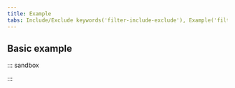 ```yaml
---
title: Example
tabs: Include/Exclude keywords('filter-include-exclude'), Example('filter-include-exclude-code')
---
```


## Basic example

::: sandbox

<script lang="tsx">
import React, { useState } from 'react';
import Dropdown from '@semcore/ui/dropdown';
import { Flex } from '@semcore/ui/flex-box';
import Button from '@semcore/ui/button';
import { FilterTrigger } from '@semcore/ui/base-trigger';
import { Text } from '@semcore/ui/typography';
import Radio, { RadioGroup } from '@semcore/ui/radio';
import Textarea from '@semcore/ui/textarea';

export default () => {
  const [filters, setFilters] = useState(false);
  const [visible, setVisible] = useState(false);
  const [value, setValue] = useState('');
  const [displayValue, setDisplayValue] = useState('');
  const clearAll = () => setFilters(false);
  const applyFilters = () => {
    const countLine = value.match(/\n/g) || [];
    setDisplayValue(String(countLine.length || (value && 1)));
    setFilters(Boolean(countLine || value));
  };

  return (
    <Dropdown visible={visible} onVisibleChange={setVisible}>
      <Dropdown.Trigger
        placeholder='Exclude keywords'
        empty={!filters}
        onClear={clearAll}
        tag={FilterTrigger}
      >
        {`Exclude: ${displayValue} keywords`}
      </Dropdown.Trigger>
      <Dropdown.Popper
        w={325}
        p='8px 8px 16px'
        role='dialog'
        aria-label='List of excluded keywords'
        aria-modal='false'
      >
        <Text tag='label' htmlFor='textarea' size={200} color='gray20'>
          Enter keywords separated by commas or one per line. For exact matches, enter your keyword
          with square brackets around it.
        </Text>
        <RadioGroup my={4} defaultValue='1'>
          <Radio>
            <Radio.Value value='1' />
            <Radio.Text>All keywords</Radio.Text>
          </Radio>
          <Radio ml={6}>
            <Radio.Value value='2' />
            <Radio.Text>Any keywords</Radio.Text>
          </Radio>
        </RadioGroup>
        <Textarea value={value} onChange={setValue} h={132} id='textarea' />
        <Flex mt={5}>
          <Button use='primary' theme='info' onClick={applyFilters}>
            Apply
          </Button>
          <Button ml={2} onClick={clearAll}>
            Clear all
          </Button>
        </Flex>
      </Dropdown.Popper>
    </Dropdown>
  );
};
</script>

:::
